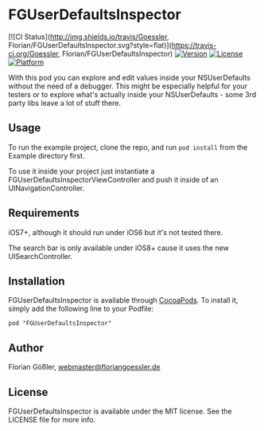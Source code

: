 # FGUserDefaultsInspector

[![CI Status](http://img.shields.io/travis/Goessler, Florian/FGUserDefaultsInspector.svg?style=flat)](https://travis-ci.org/Goessler, Florian/FGUserDefaultsInspector)
[![Version](https://img.shields.io/cocoapods/v/FGUserDefaultsInspector.svg?style=flat)](http://cocoadocs.org/docsets/FGUserDefaultsInspector)
[![License](https://img.shields.io/cocoapods/l/FGUserDefaultsInspector.svg?style=flat)](http://cocoadocs.org/docsets/FGUserDefaultsInspector)
[![Platform](https://img.shields.io/cocoapods/p/FGUserDefaultsInspector.svg?style=flat)](http://cocoadocs.org/docsets/FGUserDefaultsInspector)

With this pod you can explore and edit values inside your NSUserDefaults without the need of a debugger. This might be
especially helpful for your testers or to explore what's actually inside your NSUserDefaults - some 3rd party libs
leave a lot of stuff there.

## Usage

To run the example project, clone the repo, and run `pod install` from the Example directory first.

To use it inside your project just instantiate a FGUserDefaultsInspectorViewController and push it inside of an
UINavigationController.

## Requirements

iOS7+, although it should run under iOS6 but it's not tested there.

The search bar is only available under iOS8+ cause it uses the new UISearchController.

## Installation

FGUserDefaultsInspector is available through [CocoaPods](http://cocoapods.org). To install
it, simply add the following line to your Podfile:

    pod "FGUserDefaultsInspector"

## Author

Florian Gößler, webmaster@floriangoessler.de

## License

FGUserDefaultsInspector is available under the MIT license. See the LICENSE file for more info.

